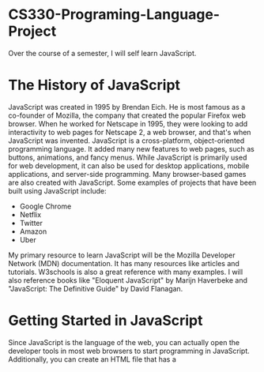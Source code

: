 # CS330-Programing-Language-Project
Over the course of a semester, I will self learn JavaScript.

**The History of JavaScript**
====================================
JavaScript was created in 1995 by Brendan Eich. He is most famous as a co-founder of Mozilla, the company that created the popular Firefox web browser. When he worked for Netscape in 1995, they were looking to add interactivity to web pages for Netscape 2, a web browser, and that's when JavaScript was invented. JavaScript is a cross-platform, object-oriented programming language. It added many new features to web pages, such as buttons, animations, and fancy menus. While JavaScript is primarily used for web development, it can also be used for desktop applications, mobile applications, and server-side programming. Many browser-based games are also created with JavaScript. Some examples of projects that have been built using JavaScript include:


+ Google Chrome
+ Netflix
+ Twitter
+ Amazon
+ Uber


My primary resource to learn JavaScript will be the Mozilla Developer Network (MDN) documentation. It has many resources like articles and tutorials. W3schools is also a great reference with many examples. I will also reference books like "Eloquent JavaScript" by Marijn Haverbeke and "JavaScript: The Definitive Guide" by David Flanagan. 


**Getting Started in JavaScript**
====================================
Since JavaScript is the language of the web, you can actually open the developer tools in most web browsers to start programming in JavaScript. Additionally, you can create an HTML file that has a <script> tag containing JavaScript. If you open the HTML in a web browser, the JavaScript code can be interpreted and executed. You can also use Node.js, which is a JavaScript runtime that allows you to run JavaScript outside of a browser. After downloading Node.js, you can type commands into a terminal to run JavaScript code. There are also special web-based IDEs like CodePen that allow you to execute JavaScript code.
  
There is no one "recommended" programming environment for JavaScript since there are so many ways to run it. For this project, my focus will be on using the Visual Studio Code IDE to write the code and using Node.js and a web browser to run the code.

**Comments in JavaScript**
 ====================================
Comments are often used to add more information about the code and it is ignored by the interpretor. To write single line comments in JavaScript, you type to forward slashes followed by whatever you want in the comment. Here is an example of a comment:

  // This is a comment
  
 To write multi-line comments you would start the comment with /* and end with */. Here is an example of a multi-line comment:
  
  /* this is
  
  a multi-line comment */
  
 **What kind of Language is JavaScript?**
 ====================================
JavaScript is an Object-Oriented programming language. Since JavaScript allows type conversion it is considered weakly typed. It is also considered dynamically typed. JavaScript’s variables are not directly associated with certain data types and as such, they can store all the different data types.
  
**Naming Conventions in JavaScript**
====================================
There are a few rules and naming conventions for JavaScript variables.First, there are reserved words that may not be used as variable names. One example of a reserved word is break. I would not be able to call a variable break. Secondly,  The names os variables can not start with a number. A variable called 31street would not be a valid name in JavaScript but street31 would be. Finally, The only special characters allowed in variable names are dollar sign ($) and underscores (_).  While underscores can be used to separate works in the variable such as big_green_frog, most JavaScript developers would capitalize every word in the variable name except for the first and would not include an underscore. This style is called camelCase and it is also the standard for other programing languages. The variable big_green_frog would be written instead as bigGreenFrog.

**Data Types**
====================================
Data types can usually fall into one of two categories: primitive and non-primitive. Primitive data types are the building blocks of programming langauges and are usually immutable. Non-primitive data types are more complex than primitive data types. They often hold many values and are mutable. 
  

Primitive Data Types
====================================
JavaScript has the following primitive data types:
  
+ Numbers: Numerical values. All numbers in JavaScript are stored as floating points. Numbers can be written both with and without the decimals.
  
 ```
let length = 5;
let width = 6.5;

let area = length * width;

console.log(area); // this results in area being equal to 32.5. JavaScript would not use narrowing conversion for this. 
  ```
  
+ BigInt: Since numbers have their limitations, BigInts can be used to represent numbers lower than -2^53 and higher than 2^53. 
+ Strings: Strings are used to represent text. Strings usually have a sequence of characters but they can also contain a single, empty space.
  
  ```
   ```
let firstName = "Jane";
let lastName = "Doe";

console.log(firstName);
console.log(lastName);


console.log(firstName + lastName); //you can concatenate strings in JavaScript with a plus sign(+)
  ```
   ```
  
  
  
+ Booleans: Boolean data types accepts two values: true or false.
  
```
let single = true;
let married = false;

console.log(single); // this will  print out true
console.log(married); //this will  print out false
```
  
+ Undefined: Undefined means that a value has yet to be assigned to a variable.
  
 ```
let childName;

console.log(childName); //undefined will be returned
```
  
+ Null: Null is generally use to point toward a nonexistent object. It is important to note that Null does not mean zero.
  
 ```
let marriedName = null;
  
console.log(marriedName); //Null will be returned
``` 
  
+ Symbol: Symbols are always unique and immutable. They are used to identify object properties to avoid conflicts with other properties of the object. 
  
```
let aSymbol = ("mysymbol");

console.log(aSymbol); // aSymbol will be returned
 
``` 
  
Non-primitive Data types
===================
In JavaScript some non-primitive data types are considered objects. Objects can have different properties and methods. They have key-value pairs. 
  
Commons Non-primitive Data Types
==================
+ Arrays: Arrays are a collection of different values stored under a single name. They are resizable. The key value pair consists of the name of the array and each value stored in the array. 
  
  ```
let exArray = [3, 6, 9];
let anArray = ["cat", 5, 10, "dog"] //This array contains both numbers and strings but no error occurs.

console.log(exArray);
console.log(anArray)
  ``` 
  
+ Maps: Maps are similar to arrays except their key value pairs are unique. A map can be an instance of an object.

  ```
let aMap = new Map();

aMap.set('u', '3'); //add items to maps
aMap.set('x', '4');
aMap.set('123','p');


console.log(aMap.get('123')); //retrieve value based on key


console.log(aMap.size) //get map size

aMap.delete('x') //delete key and value pair and get size to see that the map is smaller
console.log(aMap.size)
  ```

**Resources**
------------
  + w3schools. JavaScript history. https://www.w3schools.com/js/js_history.asp 
  + w3schools. Javascript tutorial. https://www.w3schools.com/js/default.asp
  + The OpenJS Foundation. About Nodejs. https://nodejs.org/en](https://nodejs.org/en/about)
  + Mozilla. JavaScript Reference. https://developer.mozilla.org/en-US/docs/Web/JavaScript/Reference
  + Mozilla. Javascript Guide. https://developer.mozilla.org/en-US/docs/Web/JavaScript/Guide/Introduction
  + Haverbeke, M. (2019). Eloquent javascript: A modern introduction to programming. No Starch Press. 
  + FLANAGAN, D. (2020). JAVASCRIPT the definitive guide. O’REILLY MEDIA, INC, USA. 
  
